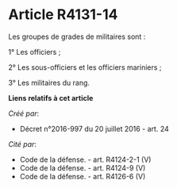 # Article R4131-14

Les groupes de grades de militaires sont : 

1° Les officiers ; 

2° Les sous-officiers et les officiers mariniers ; 

3° Les militaires du rang.

**Liens relatifs à cet article**

_Créé par_:

  - Décret n°2016-997 du 20 juillet 2016 - art. 24

_Cité par_:

  - Code de la défense. - art. R4124-2-1 (V)
  - Code de la défense. - art. R4124-9 (V)
  - Code de la défense. - art. R4126-6 (V)
